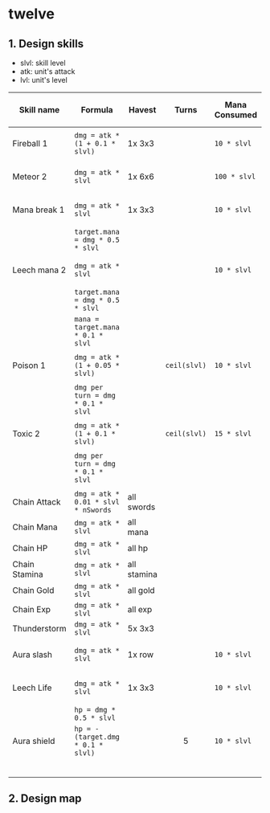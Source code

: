# twelve


## 1. Design skills
- slvl: skill level
- atk: unit's attack
- lvl: unit's level

| Skill name    | Formula                             | Havest      |    Turns     | Mana Consumed | Gold to lvlup   |
| ------------- | ----------------------------------- | ----------- | :----------: | ------------- | --------------- |
| Fireball 1    | `dmg = atk * (1 + 0.1 * slvl)`      | 1x 3x3      |              | `10 * slvl`   | 50x (slvl + 1)  |
| Meteor 2      | `dmg = atk * slvl`                  | 1x 6x6      |              | `100 * slvl`  | 100x (slvl + 1) |
| Mana break 1  | `dmg = atk * slvl`                  | 1x 3x3      |              | `10 * slvl`   | 50x (slvl + 1)  |
|               | `target.mana = dmg * 0.5 * slvl`    |             |              |               |                 |
| Leech mana 2  | `dmg = atk * slvl`                  |             |              | `10 * slvl`   | 50x (slvl + 1)  |
|               | `target.mana = dmg * 0.5 * slvl`    |             |              |               |                 |
|               | `mana = target.mana * 0.1 * slvl`   |             |              |               |                 |
| Poison 1      | `dmg = atk * (1 + 0.05 * slvl)`     |             | `ceil(slvl)` | `10 * slvl`   | 50x (slvl + 1)  |
|               | `dmg per turn = dmg * 0.1 * slvl`   |             |              |               |                 |
| Toxic 2       | `dmg = atk * (1 + 0.1 * slvl)`      |             | `ceil(slvl)` | `15 * slvl`   | 100x (slvl + 1) |
|               | `dmg per turn = dmg * 0.1 * slvl`   |             |              |               |                 |
|               |                                     |             |              |               |                 |
| Chain Attack  | `dmg = atk * 0.01 * slvl * nSwords` | all swords  |              |               |                 |
| Chain Mana    | `dmg = atk * slvl`                  | all mana    |              |               |                 |
| Chain HP      | `dmg = atk * slvl`                  | all hp      |              |               |                 |
| Chain Stamina | `dmg = atk * slvl`                  | all stamina |              |               |                 |
| Chain Gold    | `dmg = atk * slvl`                  | all gold    |              |               |                 |
| Chain Exp     | `dmg = atk * slvl`                  | all exp     |              |               |                 |
| Thunderstorm  | `dmg = atk * slvl`                  | 5x 3x3      |              |               |                 |
| Aura slash    | `dmg = atk * slvl`                  | 1x row      |              | `10 * slvl`   | 50x (slvl + 1)  |
| Leech Life    | `dmg = atk * slvl`                  | 1x 3x3      |              | `10 * slvl`   | 50x (slvl + 1)  |
|               | `hp = dmg * 0.5 * slvl`             |             |              |               |                 |
| Aura shield   | `hp = -(target.dmg * 0.1 * slvl)`   |             |      5       | `10 * slvl`   |                 |
|               |                                     |             |              |               |                 |
|               |                                     |             |              |               |                 |
|               |                                     |             |              |               |                 |
|               |                                     |             |              |               |                 |
|               |                                     |             |              |               |                 |
|               |                                     |             |              |               |                 |

## 2. Design map
